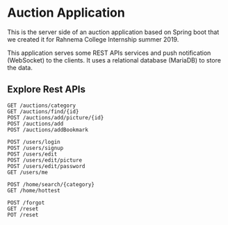 # Auction Application
This is the server side of an auction application based on Spring boot that we created it for Rahnema College Internship summer 2019.

This application serves some REST APIs services and push notification (WebSocket) to the clients. It uses a relational database (MariaDB) to store the data.

## Explore Rest APIs
```
GET /auctions/category
GET /auctions/find/{id}
POST /auctions/add/picture/{id}
POST /auctions/add
POST /auctions/addBookmark
```
```
POST /users/login
POST /users/signup
POST /users/edit
POST /users/edit/picture
POST /users/edit/password
GET /users/me
```
```
POST /home/search/{category}
GET /home/hottest
```
```
POST /forgot
GET /reset
POT /reset
```

